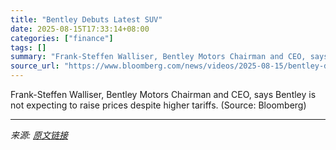 ```yaml
---
title: "Bentley Debuts Latest SUV"
date: 2025-08-15T17:33:14+08:00
categories: ["finance"]
tags: []
summary: "Frank-Steffen Walliser, Bentley Motors Chairman and CEO, says Bentley is not expecting to raise prices despite higher tariffs. (Source: Bloomberg)"
source_url: "https://www.bloomberg.com/news/videos/2025-08-15/bentley-debuts-latest-suv-video"
---
```


Frank-Steffen Walliser, Bentley Motors Chairman and CEO, says Bentley is not expecting to raise prices despite higher tariffs. (Source: Bloomberg)

---

*来源: [原文链接](https://www.bloomberg.com/news/videos/2025-08-15/bentley-debuts-latest-suv-video)*
